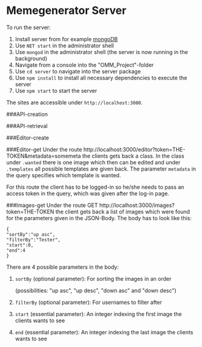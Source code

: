 # Memegenerator Server

To run the server:
1. Install server from for example
   [mongoDB](https://www.mongodb.com/try/download/community)
2. Use `NET start` in the administrator shell
3. Use `mongod` in the administrator shell (the server is now running in the background)
4. Navigate from a console into the "OMM_Project"-folder
5. Use `cd server` to navigate into the server package
6. Use `npm install` to install all necessary dependencies to execute the server
7. Use `npm start` to start the server 

The sites are accessible under `http://localhost:3000`. 


###API-creation

###API-retrieval


###Editor-create


###Editor-get
Under the route http://localhost:3000/editor?token=THE-TOKEN&metadata=somemeta the clients gets 
back a class.
In 
the class under `.wanted` there is one image which then can be edited and under `.templates` all 
possible templates are given back. The parameter `metadata` in the query specifies which 
template is wanted.

For this route the client has to be logged-in so he/she needs to pass an access token in the query, 
which was given after the log-in page.


###Images-get
Under the route GET http://localhost:3000/images?token=THE-TOKEN the client gets back a list of 
images which were found for the parameters given in the JSON-Body. The body has to look like this:
```
{
"sortBy":"up asc",
"filterBy":"Tester",
"start":0,
"end":4
}
```

There are 4 possible parameters in the body:
1. `sortBy` (optional parameter): For sorting the images in an order
   
   (possibilities: "up asc", "up desc", "down asc" and "down desc")
2. `filterBy` (optional parameter): For usernames to filter after
3. `start` (essential parameter): An integer indexing the first image the clients wants to see
4. `end` (essential parameter): An integer indexing the last image the clients wants to see